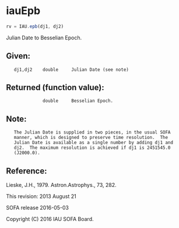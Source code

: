 # iauEpb

```js
rv = IAU.epb(dj1, dj2)
```

Julian Date to Besselian Epoch.

## Given:
```
   dj1,dj2    double     Julian Date (see note)
```

## Returned (function value):
```
              double     Besselian Epoch.
```

## Note:

```
   The Julian Date is supplied in two pieces, in the usual SOFA
   manner, which is designed to preserve time resolution.  The
   Julian Date is available as a single number by adding dj1 and
   dj2.  The maximum resolution is achieved if dj1 is 2451545.0
   (J2000.0).
```

## Reference:

   Lieske, J.H., 1979. Astron.Astrophys., 73, 282.

This revision:  2013 August 21

SOFA release 2016-05-03

Copyright (C) 2016 IAU SOFA Board.